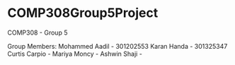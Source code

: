 # COMP308Group5Project
COMP308 - Group 5

Group Members:
Mohammed Aadil - 301202553
Karan Handa - 301325347
Curtis Carpio - 
Mariya Moncy - 
Ashwin Shaji - 
